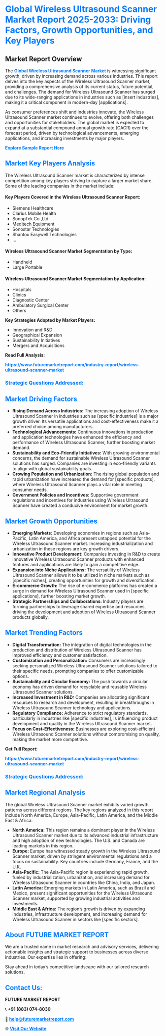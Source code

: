 <h1 style="color: #007BFF;">Global Wireless Ultrasound Scanner Market Report 2025-2033: Driving Factors, Growth Opportunities, and Key Players</h1>

<section id="overview">
<h2>Market Report Overview</h2>
<p>The <a href="https://www.futuremarketreport.com/industry-report/wireless-ultrasound-scanner-market" style="color: #007BFF; text-decoration: none;"><strong>Global Wireless Ultrasound Scanner Market</strong></a> is witnessing significant growth, driven by increasing demand across various industries. This report delves into the key aspects of the Wireless Ultrasound Scanner market, providing a comprehensive analysis of its current status, future potential, and challenges. The demand for Wireless Ultrasound Scanner has surged due to its wide-ranging applications in industries such as [insert industries], making it a critical component in modern-day [applications].</p>
<p>As consumer preferences shift and industries innovate, the Wireless Ultrasound Scanner market continues to evolve, offering both challenges and opportunities for stakeholders. The global market is expected to expand at a substantial compound annual growth rate (CAGR) over the forecast period, driven by technological advancements, emerging applications, and increasing investments by major players.</p>
</section>

<section id="overview">
<p><a href="https://www.futuremarketreport.com/request-sample/reportId=102105" style="color: #007BFF; text-decoration: none;"><strong>Explore Sample Report Here</strong></a></p>
</section>

<section id="key-players">
<h2 style="color: #007BFF;">Market Key Players Analysis</h2>
<p>The Wireless Ultrasound Scanner market is characterized by intense competition among key players striving to capture a larger market share. Some of the leading companies in the market include:</p>
<h4>Key Players Covered in the Wireless Ultrasound Scanner Report:</h4>
<ul><li>Siemens Healthcare</li><li>Clarius Mobile Health</li><li>SonopTek Co.,Ltd</li><li>Meditech Equipment</li><li>Sonostar Technologies</li><li>Shantou Easywell Technologies</li><li>...</li></ul>
<h4>Wireless Ultrasound Scanner Market Segmentation by Type:</h4>
<ul><li>Handheld</li><li>Large Portable</li></ul>

<h4>Wireless Ultrasound Scanner Market Segmentation by Application:</h4>
<ul><li>Hospitals</li><li>Clinics</li><li>Diagnostic Center</li><li>Ambulatory Surgical Center</li><li>Others</li></ul>
<p><strong>Key Strategies Adopted by Market Players:</strong></p>
<ul>
<li>Innovation and R&D</li>
<li>Geographical Expansion</li>
<li>Sustainability Initiatives</li>
<li>Mergers and Acquisitions</li>
</ul>
</section>

<section>
<p><strong>Read Full Analysis: </strong></p><a href="https://www.futuremarketreport.com/industry-report/wireless-ultrasound-scanner-market" style="color: #007BFF; text-decoration: none;"><strong>https://www.futuremarketreport.com/industry-report/wireless-ultrasound-scanner-market</strong></a>
<h3 style="color: #007BFF;">Strategic Questions Addressed:</h3>
</section>

<section id="driving-factors">
<h2 style="color: #007BFF;">Market Driving Factors</h2>
<ul>
<li><strong>Rising Demand Across Industries:</strong> The increasing adoption of Wireless Ultrasound Scanner in industries such as [specific industries] is a major growth driver. Its versatile applications and cost-effectiveness make it a preferred choice among manufacturers.</li>
<li><strong>Technological Advancements:</strong> Continuous innovations in production and application technologies have enhanced the efficiency and performance of Wireless Ultrasound Scanner, further boosting market demand.</li>
<li><strong>Sustainability and Eco-Friendly Initiatives:</strong> With growing environmental concerns, the demand for sustainable Wireless Ultrasound Scanner solutions has surged. Companies are investing in eco-friendly variants to align with global sustainability goals.</li>
<li><strong>Growing Population and Urbanization:</strong> The rising global population and rapid urbanization have increased the demand for [specific products], where Wireless Ultrasound Scanner plays a vital role in meeting consumer needs.</li>
<li><strong>Government Policies and Incentives:</strong> Supportive government regulations and incentives for industries using Wireless Ultrasound Scanner have created a conducive environment for market growth.</li>
</ul>
</section>

<section id="growth-opportunities">
<h2 style="color: #007BFF;">Market Growth Opportunities</h2>
<ul>
<li><strong>Emerging Markets:</strong> Developing economies in regions such as Asia-Pacific, Latin America, and Africa present untapped potential for the Wireless Ultrasound Scanner market. Increasing industrialization and urbanization in these regions are key growth drivers.</li>
<li><strong>Innovative Product Development:</strong> Companies investing in R&D to create innovative Wireless Ultrasound Scanner products with enhanced features and applications are likely to gain a competitive edge.</li>
<li><strong>Expansion into Niche Applications:</strong> The versatility of Wireless Ultrasound Scanner allows it to be utilized in niche markets such as [specific niches], creating opportunities for growth and diversification.</li>
<li><strong>E-commerce Growth:</strong> The rise of e-commerce platforms has created a surge in demand for Wireless Ultrasound Scanner used in [specific applications], further boosting market growth.</li>
<li><strong>Strategic Partnerships and Collaborations:</strong> Industry players are forming partnerships to leverage shared expertise and resources, driving the development and adoption of Wireless Ultrasound Scanner products globally.</li>
</ul>
</section>

<section id="trending-factors">
<h2 style="color: #007BFF;">Market Trending Factors</h2>
<ul>
<li><strong>Digital Transformation:</strong> The integration of digital technologies in the production and distribution of Wireless Ultrasound Scanner has improved efficiency and customer satisfaction.</li>
<li><strong>Customization and Personalization:</strong> Consumers are increasingly seeking personalized Wireless Ultrasound Scanner solutions tailored to their specific needs, prompting companies to offer customizable options.</li>
<li><strong>Sustainability and Circular Economy:</strong> The push towards a circular economy has driven demand for recyclable and reusable Wireless Ultrasound Scanner solutions.</li>
<li><strong>Increased Investment in R&D:</strong> Companies are allocating significant resources to research and development, resulting in breakthroughs in Wireless Ultrasound Scanner technology and applications.</li>
<li><strong>Regulatory Compliance:</strong> Adherence to strict regulatory standards, particularly in industries like [specific industries], is influencing product development and quality in the Wireless Ultrasound Scanner market.</li>
<li><strong>Focus on Cost-Effectiveness:</strong> Businesses are exploring cost-efficient Wireless Ultrasound Scanner solutions without compromising on quality, making the market more competitive.</li>
</ul>
</section>

<section>
<p><strong>Get Full Report: </strong></p><a href="https://www.futuremarketreport.com/industry-report/wireless-ultrasound-scanner-market" style="color: #007BFF; text-decoration: none;"><strong>https://www.futuremarketreport.com/industry-report/wireless-ultrasound-scanner-market</strong></a>
<h3 style="color: #007BFF;">Strategic Questions Addressed:</h3>
</section>


<section id="regional-analysis">
<h2 style="color: #007BFF;">Market Regional Analysis</h2>
<p>The global Wireless Ultrasound Scanner market exhibits varied growth patterns across different regions. The key regions analyzed in this report include North America, Europe, Asia-Pacific, Latin America, and the Middle East & Africa:</p>
<ul>
<li><strong>North America:</strong> This region remains a dominant player in the Wireless Ultrasound Scanner market due to its advanced industrial infrastructure and high adoption of new technologies. The U.S. and Canada are leading markets in this region.</li>
<li><strong>Europe:</strong> Europe has witnessed steady growth in the Wireless Ultrasound Scanner market, driven by stringent environmental regulations and a focus on sustainability. Key countries include Germany, France, and the U.K.</li>
<li><strong>Asia-Pacific:</strong> The Asia-Pacific region is experiencing rapid growth, fueled by industrialization, urbanization, and increasing demand for Wireless Ultrasound Scanner in countries like China, India, and Japan.</li>
<li><strong>Latin America:</strong> Emerging markets in Latin America, such as Brazil and Mexico, present significant opportunities for the Wireless Ultrasound Scanner market, supported by growing industrial activities and investments.</li>
<li><strong>Middle East & Africa:</strong> The region’s growth is driven by expanding industries, infrastructure development, and increasing demand for Wireless Ultrasound Scanner in sectors like [specific sectors].</li>
</ul>
</section>

<footer>
<h2 style="color: #007BFF;">About FUTURE MARKET REPORT</h2>
<p>We are a trusted name in market research and advisory services, delivering actionable insights and strategic support to businesses across diverse industries. Our expertise lies in offering:</p>

<p>Stay ahead in today’s competitive landscape with our tailored research solutions.</p>

<h2 style="color: #007BFF;">Contact Us:</h2>
<p><strong>FUTURE MARKET REPORT</strong></p>
<p>📞 <strong>+91 (883) 074-8030</strong></p>
<p>📧 <strong><a href="mailto:help@futuremarketreport.com" style="color: #007BFF;">help@futuremarketreport.com</a></strong></p>
<p>🌐 <strong><a href="https://www.futuremarketreport.com/" style="color: #007BFF;">Visit Our Website</a></strong></p>
</footer>